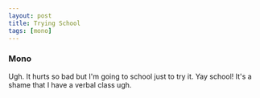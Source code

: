 ```yaml
---
layout: post
title: Trying School
tags: [mono] 
---
```


### Mono
Ugh. It hurts so bad but I'm going to school just to try it. Yay school! It's a shame that I have a verbal class ugh. 